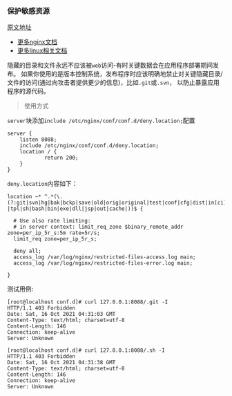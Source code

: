 ### 保护敏感资源
[原文地址](https://github.com/trimstray/nginx-admins-handbook/blob/master/doc/RULES.md#rationale-37)
- [更多nginx文档](https://weiliang-ms.github.io/nginx/)
- [更多linux相关文档](https://weiliang-ms.github.io/wl-awesome/)


隐藏的目录和文件永远不应该被`web`访问-有时关键数据会在应用程序部署期间发布。
如果你使用的是版本控制系统，发布程序时应该明确地禁止对关键隐藏目录/文件的访问(通过向攻击者提供更少的信息)，比如`.git`或`.svn`，
以防止暴露应用程序的源代码。

> 使用方式

`server`块添加`include /etc/nginx/conf/conf.d/deny.location;`配置

```nginx configuration
server {
    listen 8088;
    include /etc/nginx/conf/conf.d/deny.location;
    location / {
            return 200;
    }
}

```

`deny.location`内容如下：

```nginx configuration
location ~* ^.*(\.(?:git|svn|hg|bak|bckp|save|old|orig|original|test|conf|cfg|dist|in[ci]|log|sql|mdb|sw[op]|htaccess|php#|php~|php_bak|aspx?|tpl|sh|bash|bin|exe|dll|jsp|out|cache|))$ {

  # Use also rate limiting:
  # in server context: limit_req_zone $binary_remote_addr zone=per_ip_5r_s:5m rate=5r/s;
  limit_req zone=per_ip_5r_s;

  deny all;
  access_log /var/log/nginx/restricted-files-access.log main;
  access_log /var/log/nginx/restricted-files-error.log main;

}
```

测试用例:

```shell
[root@localhost conf.d]# curl 127.0.0.1:8088/.git -I
HTTP/1.1 403 Forbidden
Date: Sat, 16 Oct 2021 04:31:03 GMT
Content-Type: text/html; charset=utf-8
Content-Length: 146
Connection: keep-alive
Server: Unknown

[root@localhost conf.d]# curl 127.0.0.1:8088/.sh -I
HTTP/1.1 403 Forbidden
Date: Sat, 16 Oct 2021 04:31:38 GMT
Content-Type: text/html; charset=utf-8
Content-Length: 146
Connection: keep-alive
Server: Unknown
```
